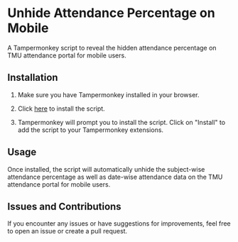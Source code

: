 # Unhide Attendance Percentage on Mobile

A Tampermonkey script to reveal the hidden attendance percentage on TMU attendance portal for mobile users.

## Installation

1. Make sure you have Tampermonkey installed in your browser.

2. Click [here](https://update.greasyfork.org/scripts/481078/Unhide%20Attendance%20Percentage%20on%20Mobile.user.js) to install the script.

3. Tampermonkey will prompt you to install the script. Click on "Install" to add the script to your Tampermonkey extensions.

## Usage

Once installed, the script will automatically unhide the subject-wise attendance percentage as well as date-wise attendance data on the TMU attendance portal for mobile users.

## Issues and Contributions

If you encounter any issues or have suggestions for improvements, feel free to open an issue or create a pull request.
